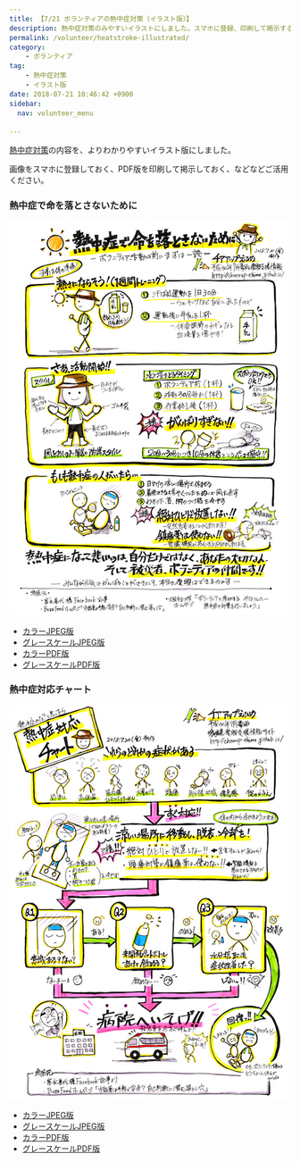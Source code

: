 ```yaml
---
title: 【7/21 ボランティアの熱中症対策（イラスト版）】
description: 熱中症対策のみやすいイラストにしました。スマホに登録、印刷して掲示するなどしてご活用ください。
permalink: /volunteer/heatstroke-illustrated/
category:
    - ボランティア
tag:
    - 熱中症対策
    - イラスト版
date: 2018-07-21 10:46:42 +0900
sidebar:
  nav: volunteer_menu

---
```


[熱中症対策](/heat-attack-provision/)の内容を、よりわかりやすいイラスト版にしました。

画像をスマホに登録しておく、PDF版を印刷して掲示しておく、などなどご活用ください。

### 熱中症で命を落とさないために
![熱中症対策](/assets/images/heatstroke-protection.jpg)
- [カラーJPEG版](/leaflet/heatstroke/color_jpg/熱中症で命を落とさないために.jpg)
- [グレースケールJPEG版](/leaflet/heatstroke/gray_jpg/熱中症で命を落とさないために.jpg)
- [カラーPDF版](/leaflet/heatstroke/color_pdf/熱中症で命を落とさないために.pdf)
- [グレースケールPDF版](/leaflet/heatstroke/gray_pdf/熱中症で命を落とさないために.pdf)

### 熱中症対応チャート
![熱中症対応チャート](/assets/images/heatstroke-chart.jpg)

- [カラーJPEG版](/leaflet/heatstroke/color_jpg/熱中症対応チャート.jpg)
- [グレースケールJPEG版](/leaflet/heatstroke/gray_jpg/熱中症対応チャート.jpg)
- [カラーPDF版](/leaflet/heatstroke/color_pdf/熱中症対応チャート.pdf)
- [グレースケールPDF版](/leaflet/heatstroke/gray_pdf/熱中症対応チャート.pdf)
